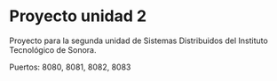 # Proyecto unidad 2

Proyecto para la segunda unidad de Sistemas Distribuidos del Instituto Tecnológico de Sonora.

Puertos: 8080, 8081, 8082, 8083
